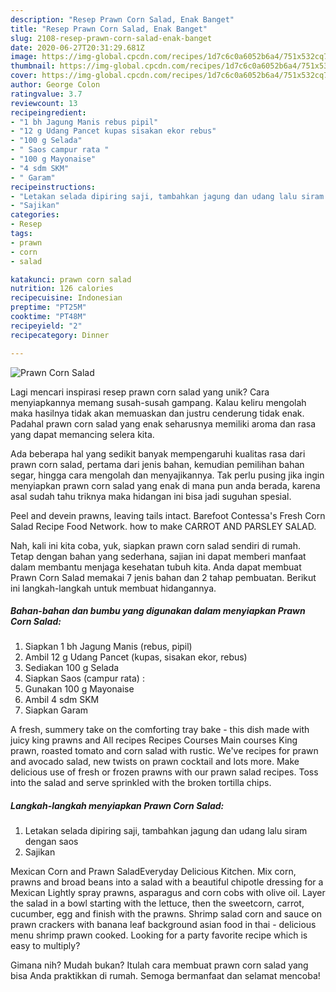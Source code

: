 ```yaml
---
description: "Resep Prawn Corn Salad, Enak Banget"
title: "Resep Prawn Corn Salad, Enak Banget"
slug: 2108-resep-prawn-corn-salad-enak-banget
date: 2020-06-27T20:31:29.681Z
image: https://img-global.cpcdn.com/recipes/1d7c6c0a6052b6a4/751x532cq70/prawn-corn-salad-foto-resep-utama.jpg
thumbnail: https://img-global.cpcdn.com/recipes/1d7c6c0a6052b6a4/751x532cq70/prawn-corn-salad-foto-resep-utama.jpg
cover: https://img-global.cpcdn.com/recipes/1d7c6c0a6052b6a4/751x532cq70/prawn-corn-salad-foto-resep-utama.jpg
author: George Colon
ratingvalue: 3.7
reviewcount: 13
recipeingredient:
- "1 bh Jagung Manis rebus pipil"
- "12 g Udang Pancet kupas sisakan ekor rebus"
- "100 g Selada"
- " Saos campur rata "
- "100 g Mayonaise"
- "4 sdm SKM"
- " Garam"
recipeinstructions:
- "Letakan selada dipiring saji, tambahkan jagung dan udang lalu siram dengan saos"
- "Sajikan"
categories:
- Resep
tags:
- prawn
- corn
- salad

katakunci: prawn corn salad 
nutrition: 126 calories
recipecuisine: Indonesian
preptime: "PT25M"
cooktime: "PT48M"
recipeyield: "2"
recipecategory: Dinner

---
```



![Prawn Corn Salad](https://img-global.cpcdn.com/recipes/1d7c6c0a6052b6a4/751x532cq70/prawn-corn-salad-foto-resep-utama.jpg)

Lagi mencari inspirasi resep prawn corn salad yang unik? Cara menyiapkannya memang susah-susah gampang. Kalau keliru mengolah maka hasilnya tidak akan memuaskan dan justru cenderung tidak enak. Padahal prawn corn salad yang enak seharusnya memiliki aroma dan rasa yang dapat memancing selera kita.

Ada beberapa hal yang sedikit banyak mempengaruhi kualitas rasa dari prawn corn salad, pertama dari jenis bahan, kemudian pemilihan bahan segar, hingga cara mengolah dan menyajikannya. Tak perlu pusing jika ingin menyiapkan prawn corn salad yang enak di mana pun anda berada, karena asal sudah tahu triknya maka hidangan ini bisa jadi suguhan spesial.

Peel and devein prawns, leaving tails intact. Barefoot Contessa&#39;s Fresh Corn Salad Recipe Food Network. how to make CARROT AND PARSLEY SALAD.


Nah, kali ini kita coba, yuk, siapkan prawn corn salad sendiri di rumah. Tetap dengan bahan yang sederhana, sajian ini dapat memberi manfaat dalam membantu menjaga kesehatan tubuh kita. Anda dapat membuat Prawn Corn Salad memakai 7 jenis bahan dan 2 tahap pembuatan. Berikut ini langkah-langkah untuk membuat hidangannya.

<!--inarticleads1-->

##### Bahan-bahan dan bumbu yang digunakan dalam menyiapkan Prawn Corn Salad:

1. Siapkan 1 bh Jagung Manis (rebus, pipil)
1. Ambil 12 g Udang Pancet (kupas, sisakan ekor, rebus)
1. Sediakan 100 g Selada
1. Siapkan  Saos (campur rata) :
1. Gunakan 100 g Mayonaise
1. Ambil 4 sdm SKM
1. Siapkan  Garam


A fresh, summery take on the comforting tray bake - this dish made with juicy king prawns and All recipes Recipes Courses Main courses King prawn, roasted tomato and corn salad with rustic. We&#39;ve recipes for prawn and avocado salad, new twists on prawn cocktail and lots more. Make delicious use of fresh or frozen prawns with our prawn salad recipes. Toss into the salad and serve sprinkled with the broken tortilla chips. 

<!--inarticleads2-->

##### Langkah-langkah menyiapkan Prawn Corn Salad:

1. Letakan selada dipiring saji, tambahkan jagung dan udang lalu siram dengan saos
1. Sajikan


Mexican Corn and Prawn SaladEveryday Delicious Kitchen. Mix corn, prawns and broad beans into a salad with a beautiful chipotle dressing for a Mexican Lightly spray prawns, asparagus and corn cobs with olive oil. Layer the salad in a bowl starting with the lettuce, then the sweetcorn, carrot, cucumber, egg and finish with the prawns. Shrimp salad corn and sauce on prawn crackers with banana leaf background asian food in thai - delicious menu shrimp prawn cooked. Looking for a party favorite recipe which is easy to multiply? 

Gimana nih? Mudah bukan? Itulah cara membuat prawn corn salad yang bisa Anda praktikkan di rumah. Semoga bermanfaat dan selamat mencoba!
